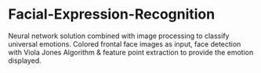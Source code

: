 # Facial-Expression-Recognition
Neural network solution combined with image processing to classify universal emotions. Colored frontal face images as input, face detection with Viola Jones Algorithm & feature point extraction to provide the emotion displayed.
